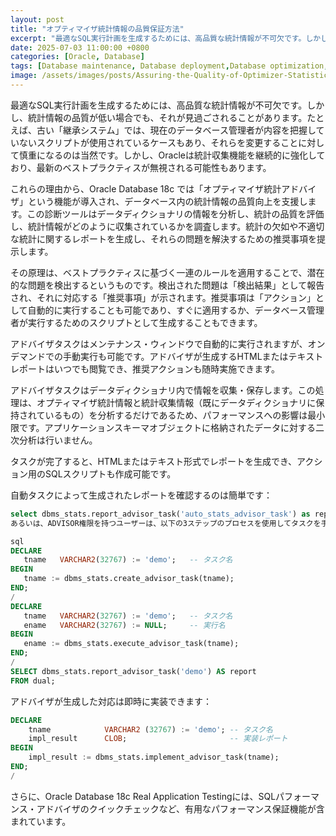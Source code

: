 ```yaml
---
layout: post
title: "オプティマイザ統計情報の品質保証方法"
excerpt: "最適なSQL実行計画を生成するためには、高品質な統計情報が不可欠です。しかし、統計情報の品質が低い場合でも、それが見過ごされることがあります。たとえば、古い「継承システム」では、現在のデータベース管理者が内容を把握していないスクリプトが使用されているケースもあり、それらを変更することに対して慎重になるのは当然です。"
date: 2025-07-03 11:00:00 +0800
categories: [Oracle, Database]
tags: [Database maintenance, Database deployment,Database optimization, oracle]
image: /assets/images/posts/Assuring-the-Quality-of-Optimizer-Statistics.jpg
---
```


最適なSQL実行計画を生成するためには、高品質な統計情報が不可欠です。しかし、統計情報の品質が低い場合でも、それが見過ごされることがあります。たとえば、古い「継承システム」では、現在のデータベース管理者が内容を把握していないスクリプトが使用されているケースもあり、それらを変更することに対して慎重になるのは当然です。しかし、Oracleは統計収集機能を継続的に強化しており、最新のベストプラクティスが無視される可能性もあります。 

これらの理由から、Oracle Database 18c では「オプティマイザ統計アドバイザ」という機能が導入され、データベース内の統計情報の品質向上を支援します。この診断ツールはデータディクショナリの情報を分析し、統計の品質を評価し、統計情報がどのように収集されているかを調査します。統計の欠如や不適切な統計に関するレポートを生成し、それらの問題を解決するための推奨事項を提示します。

その原理は、ベストプラクティスに基づく一連のルールを適用することで、潜在的な問題を検出するというものです。検出された問題は「検出結果」として報告され、それに対応する「推奨事項」が示されます。推奨事項は「アクション」として自動的に実行することも可能であり、すぐに適用するか、データベース管理者が実行するためのスクリプトとして生成することもできます。

アドバイザタスクはメンテナンス・ウィンドウで自動的に実行されますが、オンデマンドでの手動実行も可能です。アドバイザが生成するHTMLまたはテキストレポートはいつでも閲覧でき、推奨アクションも随時実施できます。  

アドバイザタスクはデータディクショナリ内で情報を収集・保存します。この処理は、オプティマイザ統計情報と統計収集情報（既にデータディクショナリに保持されているもの）を分析するだけであるため、パフォーマンスへの影響は最小限です。アプリケーションスキーマオブジェクトに格納されたデータに対する二次分析は行いません。

タスクが完了すると、HTMLまたはテキスト形式でレポートを生成でき、アクション用のSQLスクリプトも作成可能です。

自動タスクによって生成されたレポートを確認するのは簡単です：
```sql
select dbms_stats.report_advisor_task('auto_stats_advisor_task') as report from dual;
あるいは、ADVISOR権限を持つユーザーは、以下の3ステップのプロセスを使用してタスクを手動で実行し、結果をレポートできます：

sql
DECLARE
   tname   VARCHAR2(32767) := 'demo';   -- タスク名
BEGIN
   tname := dbms_stats.create_advisor_task(tname);
END;
/
DECLARE
   tname   VARCHAR2(32767) := 'demo';   -- タスク名
   ename   VARCHAR2(32767) := NULL;     -- 実行名
BEGIN
   ename := dbms_stats.execute_advisor_task(tname);
END;
/
SELECT dbms_stats.report_advisor_task('demo') AS report
FROM dual;
```

アドバイザが生成した対応は即時に実装できます：

```SQL
DECLARE
    tname            VARCHAR2 (32767) := 'demo'; -- タスク名
    impl_result      CLOB;                       -- 実装レポート
BEGIN
    impl_result := dbms_stats.implement_advisor_task(tname);
END;
/
```

さらに、Oracle Database 18c Real Application Testingには、SQLパフォーマンス・アドバイザのクイックチェックなど、有用なパフォーマンス保証機能が含まれています。
